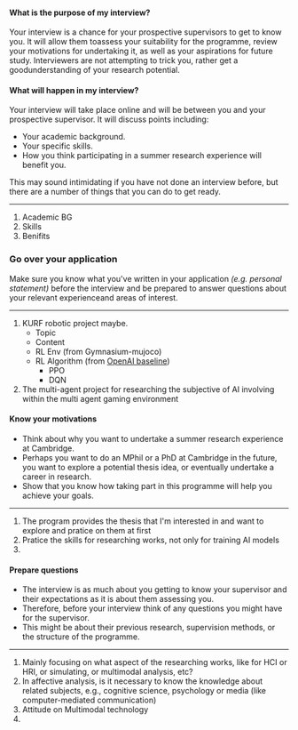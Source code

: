 #### What is the purpose of my interview?

Your interview is a chance for your prospective supervisors to get to know you. lt will allow them toassess your suitability for the programme, review your motivations for undertaking it, as well as your aspirations for future study. lnterviewers are not attempting to trick you, rather get a goodunderstanding of your research potential.

#### What will happen in my interview?

Your interview will take place online and will be between you and your prospective supervisor. lt will discuss points including:

- Your academic background.
- Your specific skills.
- How you think participating in a summer research experience will benefit you.

This may sound intimidating if you have not done an interview before, but there are a number of things that you can do to get ready.

---

1. Academic BG
2. Skills
3. Benifits

### Go over your application

Make sure you know what you've written in your application *(e.g. personal statement)* before the interview and be prepared to answer questions about your relevant experienceand areas of interest.

---

1. KURF robotic project maybe. 
   - Topic
   - Content
   - RL Env (from Gymnasium-mujoco)
   - RL Algorithm (from [OpenAI baseline](https://github.com/openai/baselines))
     - PPO
     - DQN
2. The multi-agent project for researching the subjective of AI involving within the multi agent gaming environment

#### Know your motivations

- Think about why you want to undertake a summer research experience at Cambridge. 
- Perhaps you want to do an MPhil or a PhD at Cambridge in the future, you want to explore a potential thesis idea, or eventually undertake a career in research. 
- Show that you know how taking part in this programme will help you achieve your goals.

---

1. The program provides the thesis that I'm interested in and want to explore and pratice on them at first
2. Pratice the skills for researching works, not only for training AI models 
3. 

#### Prepare questions

- The interview is as much about you getting to know your supervisor and their expectations as it is about them assessing you.
- Therefore, before your interview think of any questions you might have for the supervisor.
- This might be about their previous research, supervision methods, or the structure of the programme.

---

1. Mainly focusing on what aspect of the researching works, like for HCI or HRI, or simulating, or multimodal analysis, etc? 
2. In affective analysis, is it necessary to know the knowledge about related subjects, e.g., cognitive science, psychology or media (like computer-mediated communication)
3. Attitude on Multimodal technology
4. 